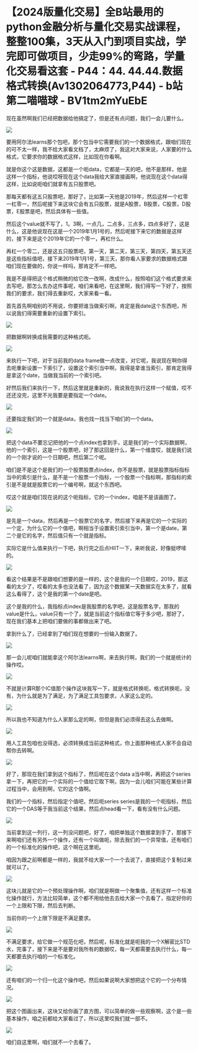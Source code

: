 # 【2024版量化交易】全B站最用的python金融分析与量化交易实战课程，整整100集，3天从入门到项目实战，学完即可做项目，少走99%的弯路，学量化交易看这套 - P44：44. 44.44.数据格式转换(Av1302064773,P44) - b站第二喵喵球 - BV1tm2mYuEbE

现在虽然啊我们已经把数据给他搞定了，但是还有点问题，我们一会儿要什么。

![](img/cac60be3db3005a236ae1b1060e0bf5f_1.png)

要用阿尔法learns那个包吧，那个包当中它需要我们的一个数据格式，跟咱们现在的可不太一样，我不给大家看文档了，太麻烦了，我这对大家来说，人家要的什么格式，它要求你的数据格式这样，比如现在你看啊。

就是你这个这是数据，这都是一个呃data，它都是一天的吧，他不是那样，他是这样一个指标，他说哎呀现在这个data我给大家直接画啊，他说现在这个data得这样，比如说呃咱们就拿有五只股票吧。

那每天都有这五只股票吧，那好了，比如第一天他是2019年，然后这样一个杠零一杠零一，然后呢接下来这块它会有五只股票，就是A股票，B股票，C股票，D股票，E股票是吧，然后具体有一些值。

然后这个value就不写了，1。3啊，一点几，二点多，三点多，四点多好了，这是什么，这是他说现在这是一个2019年1月1号的，然后呢接下来它的数据是这样的，接下来是这个2019年它的一个零一，再杠什么。

再杠一个零二，还是这五只股票吧，第一天，第二天，第三天，第四天，第五天还是这些指标值吧，接下来2019年1月1号，第三天，那你看人家要求的数据格式跟咱们现在要做的，你说一样吗，那肯定不一样吧。

我是不是得把这个格式稍微的给它改一改啊，改成什么，按照咱们这个格式要求来去写吧，那怎么去办这件事呢，咱们来看吧，在这里啊，我们得写一下好了，按照我们的要求，我们得去重新哎，大家来看一看。

首先首先啊咱别的不用说，你要把谁当做索引啊，肯定是我date这个东西吧，所以说我们得需要重新的设置下索引。



![](img/cac60be3db3005a236ae1b1060e0bf5f_3.png)

把数据啊转换成我需要的这种格式呃。

![](img/cac60be3db3005a236ae1b1060e0bf5f_5.png)

来执行一下吧，对于当前我的data frame做一点改变，对它呢，我说现在啊你得去呃重新设置一下索引了，设置这个索引当中啊，我得是拿谁当索引，那肯定我得是拿这个date，当做我当前的一个索引吧。

好然后我们来执行一下，然后这里就是重新的，我说我在执行这样一个赋值，哎不还还没完，这里不光我要是要指定一个date。



![](img/cac60be3db3005a236ae1b1060e0bf5f_7.png)

还要指定我们的一个就是data，我也找一找当下咱们的一个data。

![](img/cac60be3db3005a236ae1b1060e0bf5f_9.png)

把这个data不要忘记把他的一个点index也拿到手，这是我们的一个实际数据啊，他的一个索引，这是一个股票吧，好了那这回是什么，第一个维度哎，就是我们说的一个刚才说的一个日期吧，然后第二个呢。

咱们是不是这个是我们的一个股票股票点index，你不是股票，就是股票指标指标当中的索引是什么，是不是一个股票一个指标，一个股票一个指标啊，那指标的索引是不是就是股票它的一个编号啊，就这个东西吧。

哎这个就是咱们现在说的这个呃指标，它的一个index，咱是不是该画图了。

![](img/cac60be3db3005a236ae1b1060e0bf5f_11.png)

是先是一个data，然后再是一个股票它的名字，然后接下来再是它的一个实际的一个定，为什么它的一个值吧，啊相当于设置索引索引当中，第一个是date，第二个是它的名字，然后值只有一个就是指标。

实际它是什么值来执行一下吧，执行完之后点HIIT一下，来听我说，好像挺啰嗦的。

![](img/cac60be3db3005a236ae1b1060e0bf5f_13.png)

看这个结果是不是跟咱们想要的是一样的，这个是我的一个日期哎，2019，那这看的太少了，哎看的太多也没法看了，因为这个数据某一天数据实在太多了，就看这么看得了，这个是我的第一个date是吧。

这个是我的什么，我指标点index是我股票的名字吧，这是股票名字，那我的value是什么，value只有一个了，就是当前这个指标值它等于多少吧，那好了，现在我们基本上把咱们要做的事都做出来了吧。

拿到什么了，已经拿到了咱们现在想要的一份输入数据了。

![](img/cac60be3db3005a236ae1b1060e0bf5f_15.png)

那一会儿呢咱们就能拿这个阿尔法learns啊，来去执行啊，我们的一个就是统计的操作哎。

![](img/cac60be3db3005a236ae1b1060e0bf5f_17.png)

不就是计算R那个IC值那个操作这块我写一下，就是格式转换呃，格式转换呃，没有，为什么就是为了满足，为了满足工具包要求，人家这么定的。



![](img/cac60be3db3005a236ae1b1060e0bf5f_19.png)

所以我也不知道为什么人家那么定的啊，但但是我们必须得去这么去做啊。

![](img/cac60be3db3005a236ae1b1060e0bf5f_21.png)

用人工具包咱也没得选，必须转换成当前这种格式，你上面那种格式人家不会自动帮你去转啊。

![](img/cac60be3db3005a236ae1b1060e0bf5f_23.png)

好了，那现在我们拿到这个指标了，然后呢在这个data a当中啊，再把这个series拿一下，再把它的一个实际的一个值给它取下啊，因为一会儿咱们可能在某些计算过程当中，会用到啊，它的这个值啊。

我们的一个指标，然后指定个值吧，然后呃series series是我的一个呃指标，然后它的一个DAS等于我当前这个结果，然后点head看一下，看有没有什么问题。



![](img/cac60be3db3005a236ae1b1060e0bf5f_25.png)

当前拿到这一列行，这一列没问题吧，好了，咱把单独这个数据拿到手了，那接下来啊咱们还有另外一个操作，还有一个叫做呃，除去我们的一个异常值，还有咱们的一个标准化的操作吧，这个啊在这里呃。

咱因为跟之前啊都是一样的，我就不给大家一个一个去说了，直接把这个复制过来就可以了。

![](img/cac60be3db3005a236ae1b1060e0bf5f_27.png)

这块儿就是它的一个预处理操作啊，咱们就是啊做一个聚集值，还有这样一个标准化操作就行，方法比较简单，这个都不用给他去去给大家一个去看了，指定好你的一个上限和下限，然后去判断。

当前你的一个上限下限是不满足要求。

![](img/cac60be3db3005a236ae1b1060e0bf5f_29.png)

不满足要求，给它做一个规范化吧，然后呢，标准化就是呃我的一个X解密比STD水，完事了，接下来是不是要对我所有的数据哎，每一天都需要去执行什么，每一天都要去执行咱的一个标准化。



![](img/cac60be3db3005a236ae1b1060e0bf5f_31.png)

还有咱们的一个归一化这个操作吧，然后如果说啊大家想把这个它的一个分布情况。

![](img/cac60be3db3005a236ae1b1060e0bf5f_33.png)

把这个图画出来，这块又给你画了直方图，可以简单的做一些观察啊，这个是一些基本操作，咱之前都给大家看过了，所以这里哎我们就一部不。



![](img/cac60be3db3005a236ae1b1060e0bf5f_35.png)

咱们自这里啊，咱们就不一个去看了。